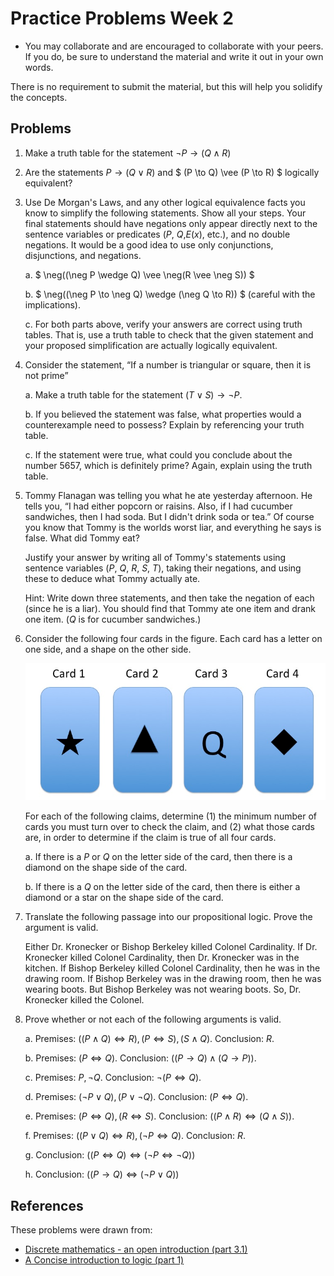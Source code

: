 # Practice Problems Week 2

- You may collaborate and are encouraged to collaborate with your peers. If you do, be sure to understand the material and write it out in your own words.

There is no requirement to submit the material, but this will help you solidify the concepts.

## Problems

1. Make a truth table for the statement  $\neg P  \to (Q \wedge R)$

2. Are the statements $P \to (Q\vee R)$ and $  (P \to Q) \vee (P \to R) $ logically equivalent?

3. Use De Morgan's Laws, and any other logical equivalence facts you know to simplify the following statements. Show all your steps. Your final statements should have negations only appear directly next to the sentence variables or predicates ($P$, $Q$,$E(x)$, etc.), and no double negations. It would be a good idea to use only conjunctions, disjunctions, and negations.

    a. $ \neg((\neg P \wedge Q) \vee \neg(R \vee \neg S)) $

    b. $ \neg((\neg P \to \neg Q) \wedge (\neg Q \to R)) $ (careful with the implications).

    c. For both parts above, verify your answers are correct using truth tables. That is, use a truth table to check that the given statement and your proposed simplification are actually logically equivalent.

4. Consider the statement, “If a number is triangular or square, then it is not prime”

    a. Make a truth table for the statement $(T \vee S) \to \neg P$.

    b. If you believed the statement was false, what properties would a counterexample need to possess? Explain by referencing your truth table.

    c. If the statement were true, what could you conclude about the number 5657, which is definitely prime? Again, explain using the truth table.

5. Tommy Flanagan was telling you what he ate yesterday afternoon. He tells you, “I had either popcorn or raisins. Also, if I had cucumber sandwiches, then I had soda. But I didn't drink soda or tea.” Of course you know that Tommy is the worlds worst liar, and everything he says is false. What did Tommy eat?

    Justify your answer by writing all of Tommy's statements using sentence variables ($P$, $Q$, $R$, $S$, $T$), taking their negations, and using these to deduce what Tommy actually ate.

    Hint: Write down three statements, and then take the negation of each (since he is a liar). You should find that Tommy ate one item and drank one item. ($Q$ is for cucumber sandwiches.)

6.  Consider the following four cards in the figure. Each card has a letter on one side, and a shape on the other side.

    ![card1: star card 2: triangle card 3: q card 4: diamond](../../images/cards.png)

    For each of the following claims, determine (1) the minimum number of cards you must turn over to check the claim, and (2) what those cards are, in order to determine if the claim is true of all four cards.

    a. If there is a $P$ or $Q$ on the letter side of the card, then there is a diamond on the shape side of the card.

    b. If there is a $Q$ on the letter side of the card, then there is either a diamond or a star on the shape side of the card.

7.  Translate the following passage into our propositional logic.  Prove the argument is valid.

    Either Dr. Kronecker or Bishop Berkeley killed Colonel Cardinality.  If Dr. Kronecker killed Colonel Cardinality, then Dr. Kronecker was in the kitchen. If Bishop Berkeley killed Colonel Cardinality, then he was in the drawing room. If Bishop Berkeley was in the drawing room, then he was wearing boots. But Bishop Berkeley was not wearing boots. So, Dr. Kronecker killed the Colonel.

8. Prove whether or not each of the following arguments is valid.

    a. Premises: $((P \wedge Q) \iff R), (P \iff S), (S \wedge Q)$. Conclusion: $R$.

    b. Premises:  $(P \iff Q)$. Conclusion:  $((P \to Q) \wedge (Q \to P))$.

    c. Premises: $P, \neg Q$. Conclusion: $\neg(P \iff Q)$.

    d. Premises:  $( \neg P \vee Q), (P\vee \neg Q)$. Conclusion:  $(P \iff Q)$.

    e. Premises:  $(P \iff Q), (R \iff S)$. Conclusion:  $((P \wedge R) \iff (Q \wedge S))$.

    f. Premises:  $((P \vee Q) \iff R), (\neg P \iff Q)$. Conclusion:  $R$.

    g. Conclusion:  $((P \iff Q) \iff (\neg P \iff \neg Q))$

    h. Conclusion:  $((P \to Q) \iff (\neg P \vee Q))$

## References

These problems were drawn from:

- [Discrete mathematics - an open introduction (part 3.1)](http://discrete.openmathbooks.org/dmoi3/sec_propositional.html)
- [A Concise introduction to logic (part 1)](https://open.umn.edu/opentextbooks/textbooks/452)
